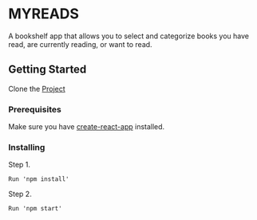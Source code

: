 # MYREADS

A bookshelf app that allows you to select and categorize books you have read, are currently reading, or want to read.

## Getting Started

Clone the [Project](https://github.com/darknight1983/myReads.git)

### Prerequisites

Make sure you have [create-react-app](https://github.com/facebook/create-react-app.git) installed.


### Installing


Step 1.

```
Run 'npm install'
```

Step 2.

```
Run 'npm start'
```
